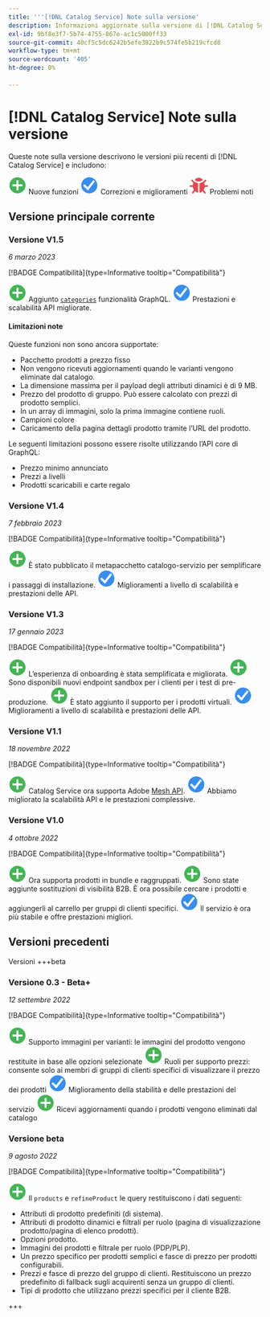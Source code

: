 ```yaml
---
title: '''[!DNL Catalog Service] Note sulla versione'
description: Informazioni aggiornate sulla versione di [!DNL Catalog Service] per Adobe Commerce.
exl-id: 9bf8e3f7-5b74-4755-867e-ac1c5000ff33
source-git-commit: 40cf5c5dc6242b5efe3822b9c574fe5b219cfcd8
workflow-type: tm+mt
source-wordcount: '405'
ht-degree: 0%

---
```


# [!DNL Catalog Service] Note sulla versione

Queste note sulla versione descrivono le versioni più recenti di [!DNL Catalog Service] e includono:

![Nuovo](../assets/new.svg) Nuove funzioni
![Correzione](../assets/fix.svg) Correzioni e miglioramenti
![Bug](../assets/bug.svg) Problemi noti

## Versione principale corrente

### Versione V1.5

_6 marzo 2023_

[!BADGE Compatibilità]{type=Informative tooltip="Compatibilità"}

![Nuovo](../assets/new.svg) Aggiunto [`categories`](https://developer.adobe.com/commerce/webapi/graphql/schema/catalog-service/queries/categories/) funzionalità GraphQL.
![Correzione](../assets/fix.svg) Prestazioni e scalabilità API migliorate.

#### Limitazioni note

Queste funzioni non sono ancora supportate:

* Pacchetto prodotti a prezzo fisso
* Non vengono ricevuti aggiornamenti quando le varianti vengono eliminate dal catalogo.
* La dimensione massima per il payload degli attributi dinamici è di 9 MB.
* Prezzo del prodotto di gruppo. Può essere calcolato con prezzi di prodotto semplici.
* In un array di immagini, solo la prima immagine contiene ruoli.
* Campioni colore
* Caricamento della pagina dettagli prodotto tramite l’URL del prodotto.

Le seguenti limitazioni possono essere risolte utilizzando l’API core di GraphQL:

* Prezzo minimo annunciato
* Prezzi a livelli
* Prodotti scaricabili e carte regalo

### Versione V1.4

_7 febbraio 2023_

[!BADGE Compatibilità]{type=Informative tooltip="Compatibilità"}

![Nuovo](../assets/new.svg) È stato pubblicato il metapacchetto catalogo-servizio per semplificare i passaggi di installazione.
![Correzione](../assets/fix.svg) Miglioramenti a livello di scalabilità e prestazioni delle API.

### Versione V1.3

_17 gennaio 2023_

[!BADGE Compatibilità]{type=Informative tooltip="Compatibilità"}

![Nuovo](../assets/new.svg) L’esperienza di onboarding è stata semplificata e migliorata.
![Nuovo](../assets/new.svg) Sono disponibili nuovi endpoint sandbox per i clienti per i test di pre-produzione.
![Nuovo](../assets/new.svg) È stato aggiunto il supporto per i prodotti virtuali.
![Correzione](../assets/fix.svg) Miglioramenti a livello di scalabilità e prestazioni delle API.

### Versione V1.1

_18 novembre 2022_

[!BADGE Compatibilità]{type=Informative tooltip="Compatibilità"}

![Nuovo](../assets/new.svg) Catalog Service ora supporta Adobe [Mesh API](https://developer.adobe.com/graphql-mesh-gateway/).
![Correzione](../assets/fix.svg) Abbiamo migliorato la scalabilità API e le prestazioni complessive.

### Versione V1.0

_4 ottobre 2022_

[!BADGE Compatibilità]{type=Informative tooltip="Compatibilità"}

![Nuovo](../assets/new.svg) Ora supporta prodotti in bundle e raggruppati.
![Nuovo](../assets/new.svg) Sono state aggiunte sostituzioni di visibilità B2B. È ora possibile cercare i prodotti e aggiungerli al carrello per gruppi di clienti specifici.
![Correzione](../assets/fix.svg) Il servizio è ora più stabile e offre prestazioni migliori.

## Versioni precedenti

Versioni +++beta

### Versione 0.3 - Beta+

_12 settembre 2022_

[!BADGE Compatibilità]{type=Informative tooltip="Compatibilità"}

![Nuovo](../assets/new.svg) Supporto immagini per varianti: le immagini del prodotto vengono restituite in base alle opzioni selezionate
![Nuovo](../assets/new.svg) Ruoli per supporto prezzi: consente solo ai membri di gruppi di clienti specifici di visualizzare il prezzo dei prodotti
![Correzione](../assets/fix.svg) Miglioramento della stabilità e delle prestazioni del servizio
![Nuovo](../assets/new.svg) Ricevi aggiornamenti quando i prodotti vengono eliminati dal catalogo

### Versione beta

_9 agosto 2022_

[!BADGE Compatibilità]{type=Informative tooltip="Compatibilità"}

![Nuovo](../assets/new.svg) Il `products` e `refineProduct` le query restituiscono i dati seguenti:

* Attributi di prodotto predefiniti (di sistema).
* Attributi di prodotto dinamici e filtrali per ruolo (pagina di visualizzazione prodotto/pagina di elenco prodotti).
* Opzioni prodotto.
* Immagini dei prodotti e filtrale per ruolo (PDP/PLP).
* Un prezzo specifico per prodotti semplici e fasce di prezzo per prodotti configurabili.
* Prezzi e fasce di prezzo del gruppo di clienti. Restituiscono un prezzo predefinito di fallback sugli acquirenti senza un gruppo di clienti.
* Tipi di prodotto che utilizzano prezzi specifici per il cliente B2B.

+++
